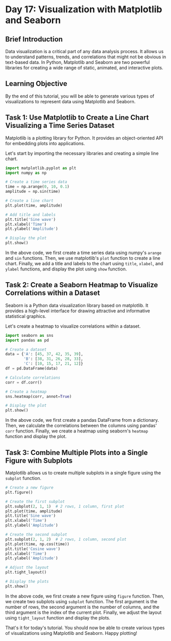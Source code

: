 # Day 17: Visualization with Matplotlib and Seaborn

## Brief Introduction
Data visualization is a critical part of any data analysis process. It allows us to understand patterns, trends, and correlations that might not be obvious in text-based data. In Python, Matplotlib and Seaborn are two powerful libraries for creating a wide range of static, animated, and interactive plots.

## Learning Objective
By the end of this tutorial, you will be able to generate various types of visualizations to represent data using Matplotlib and Seaborn.

## Task 1: Use Matplotlib to Create a Line Chart Visualizing a Time Series Dataset

Matplotlib is a plotting library for Python. It provides an object-oriented API for embedding plots into applications.

Let's start by importing the necessary libraries and creating a simple line chart.

```python
import matplotlib.pyplot as plt
import numpy as np

# Create a time series data
time = np.arange(0, 10, 0.1)
amplitude = np.sin(time)

# Create a line chart
plt.plot(time, amplitude)

# Add title and labels
plt.title('Sine wave')
plt.xlabel('Time')
plt.ylabel('Amplitude')

# Display the plot
plt.show()
```

In the above code, we first create a time series data using numpy's `arange` and `sin` functions. Then, we use matplotlib's `plot` function to create a line chart. Finally, we add a title and labels to the chart using `title`, `xlabel`, and `ylabel` functions, and display the plot using `show` function.

## Task 2: Create a Seaborn Heatmap to Visualize Correlations within a Dataset

Seaborn is a Python data visualization library based on matplotlib. It provides a high-level interface for drawing attractive and informative statistical graphics.

Let's create a heatmap to visualize correlations within a dataset.

```python
import seaborn as sns
import pandas as pd

# Create a dataset
data = {'A': [45, 37, 42, 35, 39],
        'B': [38, 31, 26, 28, 33],
        'C': [10, 15, 17, 21, 12]}
df = pd.DataFrame(data)

# Calculate correlations
corr = df.corr()

# Create a heatmap
sns.heatmap(corr, annot=True)

# Display the plot
plt.show()
```

In the above code, we first create a pandas DataFrame from a dictionary. Then, we calculate the correlations between the columns using pandas' `corr` function. Finally, we create a heatmap using seaborn's `heatmap` function and display the plot.

## Task 3: Combine Multiple Plots into a Single Figure with Subplots

Matplotlib allows us to create multiple subplots in a single figure using the `subplot` function.

```python
# Create a new figure
plt.figure()

# Create the first subplot
plt.subplot(2, 1, 1)  # 2 rows, 1 column, first plot
plt.plot(time, amplitude)
plt.title('Sine wave')
plt.xlabel('Time')
plt.ylabel('Amplitude')

# Create the second subplot
plt.subplot(2, 1, 2)  # 2 rows, 1 column, second plot
plt.plot(time, np.cos(time))
plt.title('Cosine wave')
plt.xlabel('Time')
plt.ylabel('Amplitude')

# Adjust the layout
plt.tight_layout()

# Display the plots
plt.show()
```

In the above code, we first create a new figure using `figure` function. Then, we create two subplots using `subplot` function. The first argument is the number of rows, the second argument is the number of columns, and the third argument is the index of the current plot. Finally, we adjust the layout using `tight_layout` function and display the plots.

That's it for today's tutorial. You should now be able to create various types of visualizations using Matplotlib and Seaborn. Happy plotting!